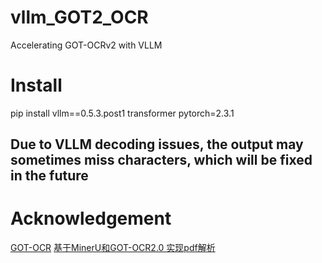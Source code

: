 # vllm_GOT2_OCR
Accelerating GOT-OCRv2 with VLLM
# Install
pip install vllm==0.5.3.post1 transformer  pytorch=2.3.1

## Due to VLLM decoding issues, the output may sometimes miss characters, which will be fixed in the future

# Acknowledgement
 [GOT-OCR](https://github.com/Ucas-HaoranWei/GOT-OCR2.0)
 [基于MinerU和GOT-OCR2.0 实现pdf解析](https://github.com/liunian-Jay/MU-GOT)
 
 

